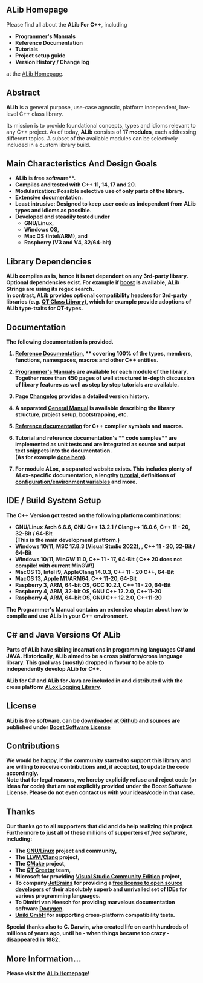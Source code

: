 ## ALib Homepage ##
Please find all about the **ALib For C++**, including

* **Programmer's Manuals**
* **Reference Documentation**
* **Tutorials**
* **Project setup guide**
* **Version History / Change log**

at the [ALib Homepage](https://alib.dev).

## Abstract ##

**ALib** is a general purpose, use-case agnostic, platform independent, low-level C++ class library.

Its mission is to provide foundational concepts, types and idioms relevant to any C++ project.
As of today, **ALib** consists of **17 modules**, each addressing
different topics.
A subset of the available modules can be selectively included in a custom library build.

## Main Characteristics And Design Goals ##

- **ALib** is <b>free software**.
- Compiles and tested with **C++ 11, 14, 17 and  20**.
- **Modularization**: Possible selective use of only parts of the library.
- Extensive **documentation**.
- **Least intrusive**: Designed to keep user code as independent from **ALib** types and idioms as possible.
- Developed and steadily tested under
  - **GNU/Linux**,
  - **Windows OS**,
  - **Mac OS (Intel/ARM)**, and
  - **Raspberry (V3 and V4, 32/64-bit)**
 

## Library Dependencies ##

**ALib** compiles as is, hence it is **not dependent on any 3rd-party library**.
Optional dependencies exist. For example if [boost](https://www.boost.org) is available,
**ALib Strings** are using its regex search.<br>
In contrast, **ALib** provides optional compatibility headers for 3rd-party libraries
(e.g. [QT Class Library](https://www.qt.io)), which for example provide adoptions of **ALib** type-traits
for QT-types.

## Documentation ##

The following documentation is provided.

1. [Reference Documentation](https://alib.dev/annotated.html), ** covering 100% of the types, 
   members, functions, namespaces, macros  and other C++ entities.

2. [Programmer's Manuals](https://alib.dev/alib_manual.html#alib_manual_modules_overview) are 
   available for each module of the library.<br>
   Together more than **450 pages** of well structured in-depth discussion of library
   features as well as **step by step tutorials** are available.

3. Page [Changelog](https://alib.dev/alib_changelog.html) provides a detailed version history.

4. A separated [General Manual](https://alib.dev/alib_manual.html) is available describing the 
   library structure, project setup, bootstrapping, etc.

5. [Reference documentation](https://alib.dev/alib_ref_prepro.html) for C++ compiler symbols and macros.

6. Tutorial and reference documentation's ** code samples** are implemented as unit tests and
   are integrated as source and output text snippets into the documentation.<br>
   (As for example [done here](https://alib.dev/alib_mod_enums.html#alib_enums_records)).
   
7. For module **ALox**, a separated website exists. This includes plenty of **ALox**-specific
   documentation, a lengthy
   [tutorial](http://alexworx.github.io/ALox-Logging-Library/cpp_ref/alox_cpp_tutorial.html), definitions of
   [configuration/environment variables](http://alexworx.github.io/ALox-Logging-Library/group__GrpALoxConfigVars.html)
   and more.


## IDE / Build System Setup ##
The C++ Version got tested on the following platform combinations:
- GNU/Linux Arch 6.6.6, GNU C++ 13.2.1 / Clang++ 16.0.6, C++ 11 - 20, 32-Bit / 64-Bit<br>
  (This is the main development platform.)
- Windows 10/11, MSC 17.8.3 (Visual Studio 2022), , C++ 11 - 20, 32-Bit / 64-Bit
- Windows 10/11, MinGW 11.0,  C++ 11 - 17, 64-Bit ( <c>C++ 20 does  not compile! with current MinGW!</c>)
- MacOS 13, Intel i9, AppleClang 14.0.3, C++ 11 - 20 C++, 64-Bit
- MacOS 13, Apple M1/ARM64, C++ 11-20, 64-Bit
- Raspberry 3, ARM, 64-bit OS, GCC 10.2.1, C++ 11 - 20, 64-Bit
- Raspberry 4, ARM, 32-bit OS, GNU C++ 12.2.0, C++11-20
- Raspberry 4, ARM, 64-bit OS, GNU C++ 12.2.0, C++11-20

The Programmer's Manual contains an extensive chapter about how to compile and use ALib in your 
C++ environment.


## C# and Java Versions Of ALib ##

Parts of **ALib** have sibling incarnations in programming languages C# and JAVA. Historically,
**ALib** aimed to be a cross platform/cross language library. This goal was (mostly) dropped
in favour to be able to independently develop **ALib for C++**.

**ALib for C#** and **ALib for Java** are included in and distributed with the
cross platform [ALox Logging Library](https://alexworx.github.io/ALox-Logging-Library/).


## License ##

**ALib** is free software, can be [downloaded at Github](https://github.com/AlexWorx/ALib-Class-Library)
and sources are published under [Boost Software License](LICENSE.txt)

##  Contributions ##
We would be happy, if the community started to support this library and are willing to receive
contributions and, if accepted, to update the code accordingly.<br>
Note that for legal reasons, we hereby explicitly refuse and reject code (or ideas for code)
that are not explicitly provided under the Boost Software License.
Please do not even contact us with your ideas/code in that case.


## Thanks ##

Our thanks go to all supporters that did and do help realizing this project. Furthermore
to just all of these millions of supporters of *free software*, including:
- The [GNU/Linux](https://gnu.org) project and community,
- The [LLVM/Clang](http://llvm.org/) project,
- The [CMake](https://cmake.org/) project,
- The [QT Creator](http://doc.qt.io/qtcreator) team,
- Microsoft for providing [Visual Studio Community Edition](https://www.visualstudio.com/vs/community/) project,
- To company [JetBrains](https://www.jetbrains.com) for providing a 
  [free license to open source developers](https://www.jetbrains.com/buy/opensource/)
  of their absolutely superb and unrivalled set of IDEs for various programming languages.
- To **Dimitri van Heesch** for providing marvelous documentation software [Doxygen](http://doxygen.nl).
- [Uniki GmbH](https://uniki.de) for supporting cross-platform compatibility tests.

Special thanks also to C. Darwin, who created life on earth hundreds of millions of years ago,
until he - when things became too crazy - disappeared in 1882.


## More Information... ##
Please visit the [ALib Homepage](https://alib.dev)!


